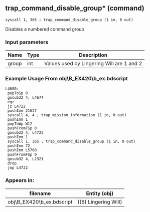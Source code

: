 ## trap_command_disable_group* (command)

`syscall 1, 365 ; trap_command_disable_group (1 in, 0 out)`

Disables a numbered command group

### Input parameters
| Name | Type | Description
|------|------|------------
| group   | int   | Values used by Lingering Will are 1 and 2


### Example Usage From obj\B_EX420\b_ex.bdscript
```plaintext
L4680:
 popToSp 0
 gosub32 4, L4674
 eqz 
 jz L4722
 pushImm 21627
 syscall 4, 4 ; trap_mission_information (1 in, 0 out)
 pushImm 1
 popToWp W12
 pushFromFSp 0
 gosub32 4, L4723
 pushImm 1
 syscall 1, 365 ; trap_command_disable_group (1 in, 0 out)
 pushImm 72
 pushImm L5760
 pushFromFSp 0
 gosub32 4, L2321
 drop 
 jmp L4722
```


### Appears in:
| filename | Entity (obj)
|----------|-------------
| obj\B_EX420\b_ex.bdscript       | ((B) Lingering Will)          



